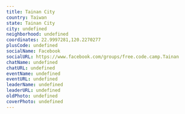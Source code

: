 ```yaml
---
title: Tainan City
country: Taiwan
state: Tainan City
city: undefined
neighborhood: undefined
coordinates: 22.9997281,120.2270277
plusCode: undefined
socialName: Facebook
socialURL: https://www.facebook.com/groups/free.code.camp.Tainan
chatName: undefined
chatURL: undefined
eventName: undefined
eventURL: undefined
leaderName: undefined
leaderURL: undefined
oldPhoto: undefined
coverPhoto: undefined
---
```

